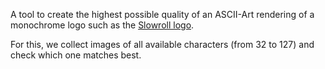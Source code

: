 A tool to create the highest possible quality
of an ASCII-Art rendering of a monochrome logo
such as the [Slowroll logo](https://en.opensuse.org/File:Slowroll_logo_by_pprmint.svg).

For this, we collect images of all available characters (from 32 to 127)
and check which one matches best.
